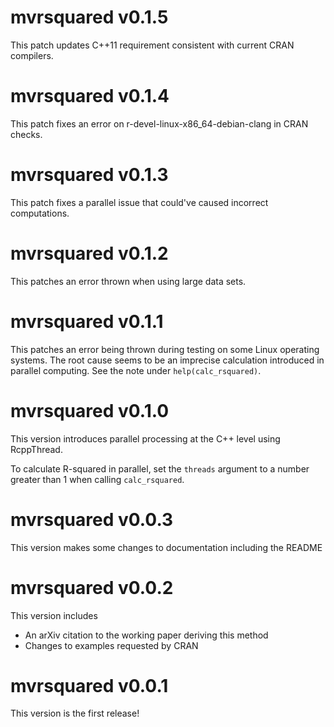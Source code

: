 # mvrsquared v0.1.5
This patch updates C++11 requirement consistent with current CRAN compilers.

# mvrsquared v0.1.4
This patch fixes an error on r-devel-linux-x86_64-debian-clang in CRAN checks.

# mvrsquared v0.1.3
This patch fixes a parallel issue that could've caused incorrect computations.

# mvrsquared v0.1.2
This patches an error thrown when using large data sets.

# mvrsquared v0.1.1
This patches an error being thrown during testing on some Linux operating systems.
The root cause seems to be an imprecise calculation introduced in parallel computing.
See the note under `help(calc_rsquared)`.

# mvrsquared v0.1.0 
This version introduces parallel processing at the C++ level using RcppThread.

To calculate R-squared in parallel, set the `threads` argument to a number 
greater than 1 when calling `calc_rsquared`.

# mvrsquared v0.0.3
This version makes some changes to documentation including the README

# mvrsquared v0.0.2
This version includes

* An arXiv citation to the working paper deriving this method
* Changes to examples requested by CRAN

# mvrsquared v0.0.1
This version is the first release!

